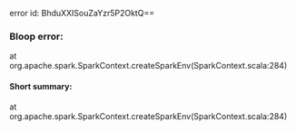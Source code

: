 error id: BhduXXISouZaYzr5P2OktQ==
### Bloop error:

at org.apache.spark.SparkContext.createSparkEnv(SparkContext.scala:284)
#### Short summary: 

at org.apache.spark.SparkContext.createSparkEnv(SparkContext.scala:284)
